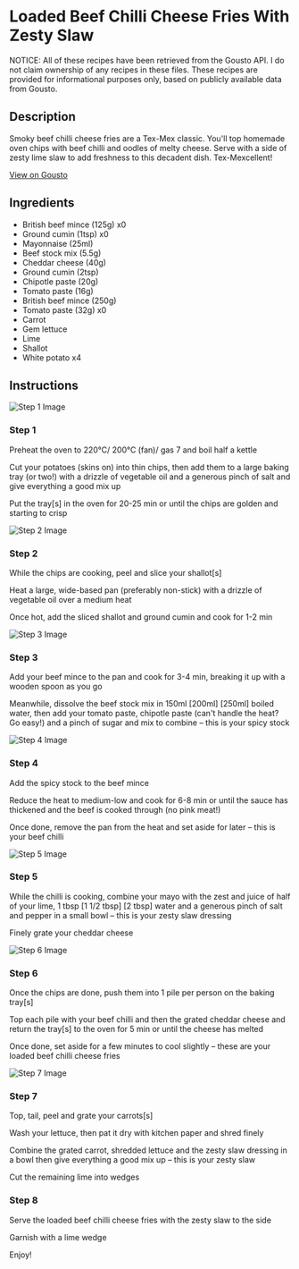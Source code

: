 # Loaded Beef Chilli Cheese Fries With Zesty Slaw

NOTICE: All of these recipes have been retrieved from the Gousto API. I do not claim ownership of any recipes in these files. These recipes are provided for informational purposes only, based on publicly available data from Gousto.

## Description

Smoky beef chilli cheese fries are a Tex-Mex classic. You'll top homemade oven chips with beef chilli and oodles of melty cheese. Serve with a side of zesty lime slaw to add freshness to this decadent dish. Tex-Mexcellent! 

[View on Gousto](https://www.gousto.co.uk/recipes/cookbook/loaded-beef-chilli-cheese-fries-zesty-slaw)

## Ingredients

- British beef mince (125g) x0
- Ground cumin (1tsp) x0
- Mayonnaise (25ml)
- Beef stock mix (5.5g)
- Cheddar cheese (40g)
- Ground cumin (2tsp)
- Chipotle paste (20g)
- Tomato paste (16g)
- British beef mince (250g)
- Tomato paste (32g) x0
- Carrot
- Gem lettuce
- Lime
- Shallot
- White potato x4

## Instructions

![Step 1 Image](https://production-media.gousto.co.uk/cms/recipe-step-image/953.-step-1-x200.jpg)

### Step 1

Preheat the oven to 220°C/ 200°C (fan)/ gas 7 and boil half a kettle

Cut your potatoes (skins on) into thin chips, then add them to a large baking tray (or two!) with a drizzle of vegetable oil and a generous pinch of salt and give everything a good mix up

Put the tray[s] in the oven for 20-25 min or until the chips are golden and starting to crisp

![Step 2 Image](https://production-media.gousto.co.uk/cms/recipe-step-image/953.-step-2-x200.jpg)

### Step 2

While the chips are cooking, peel and slice your shallot[s]

Heat a large, wide-based pan (preferably non-stick) with a drizzle of vegetable oil over a medium heat

Once hot, add the sliced shallot and ground cumin and cook for 1-2 min

![Step 3 Image](https://production-media.gousto.co.uk/cms/recipe-step-image/953.-step-3-x200.jpg)

### Step 3

Add your beef mince to the pan and cook for 3-4 min, breaking it up with a wooden spoon as you go

Meanwhile, dissolve the beef stock mix in 150ml <span class="text-purple">[200ml]</span> <span class="text-danger">[250ml]</span> boiled water, then add your tomato paste, chipotle paste (can't handle the heat? Go easy!) and a pinch of sugar and mix to combine – this is your spicy stock

![Step 4 Image](https://production-media.gousto.co.uk/cms/recipe-step-image/953.-step-4-x200.jpg)

### Step 4

Add the spicy stock to the beef mince

Reduce the heat to medium-low and cook for 6-8 min or until the sauce has thickened and the beef is cooked through (no pink meat!)

Once done, remove the pan from the heat and set aside for later – this is your beef chilli

![Step 5 Image](https://production-media.gousto.co.uk/cms/recipe-step-image/953.-step-5.new2-x200.jpg)

### Step 5

While the chilli is cooking, combine your mayo with the zest and juice of half of your lime, 1 tbsp <span class="text-purple">[1 1/2 tbsp] </span><span class="text-danger">[2 tbsp]</span> water and a generous pinch of salt and pepper in a small bowl – this is your zesty slaw dressing

Finely grate your cheddar cheese

![Step 6 Image](https://production-media.gousto.co.uk/cms/recipe-step-image/953.-step-6-x200.jpg)

### Step 6

Once the chips are done, push them into 1 pile per person on the baking tray[s]

Top each pile with your beef chilli and then the grated cheddar cheese and return the tray[s] to the oven for 5 min or until the cheese has melted

Once done, set aside for a few minutes to cool slightly – these are your loaded beef chilli cheese fries

![Step 7 Image](https://production-media.gousto.co.uk/cms/recipe-step-image/953.-step-7.n-x200.jpg)

### Step 7

Top, tail, peel and grate your carrots[s]

Wash your lettuce, then pat it dry with kitchen paper and shred finely

Combine the grated carrot, shredded lettuce and the zesty slaw dressing in a bowl then give everything a good mix up – this is your zesty slaw

Cut the remaining lime into wedges

### Step 8

Serve the loaded beef chilli cheese fries with the zesty slaw to the side

Garnish with a lime wedge

Enjoy!

